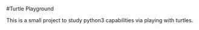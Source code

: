 #Turtle Playground

This is a small project to study python3 capabilities via playing with turtles.
